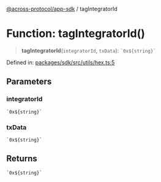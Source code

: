 [@across-protocol/app-sdk](../README.md) / tagIntegratorId

# Function: tagIntegratorId()

> **tagIntegratorId**(`integratorId`, `txData`): `` `0x${string}` ``

Defined in: [packages/sdk/src/utils/hex.ts:5](https://github.com/across-protocol/toolkit/blob/6b29eb5487c0ac0b498f1f420b1793303bd8b70a/packages/sdk/src/utils/hex.ts#L5)

## Parameters

### integratorId

`` `0x${string}` ``

### txData

`` `0x${string}` ``

## Returns

`` `0x${string}` ``
